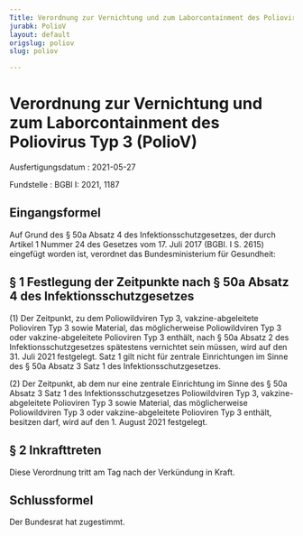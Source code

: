```yaml
---
Title: Verordnung zur Vernichtung und zum Laborcontainment des Poliovirus Typ 3
jurabk: PolioV
layout: default
origslug: poliov
slug: poliov

---
```


# Verordnung zur Vernichtung und zum Laborcontainment des Poliovirus Typ 3 (PolioV)

Ausfertigungsdatum
:   2021-05-27

Fundstelle
:   BGBl I: 2021, 1187


## Eingangsformel

Auf Grund des § 50a Absatz 4 des Infektionsschutzgesetzes, der durch
Artikel 1 Nummer 24 des Gesetzes vom 17. Juli 2017 (BGBl. I S. 2615)
eingefügt worden ist, verordnet das Bundesministerium für Gesundheit:


## § 1 Festlegung der Zeitpunkte nach § 50a Absatz 4 des Infektionsschutzgesetzes

(1) Der Zeitpunkt, zu dem Poliowildviren Typ 3, vakzine-abgeleitete
Polioviren Typ 3 sowie Material, das möglicherweise Poliowildviren Typ
3 oder vakzine-abgeleitete Polioviren Typ 3 enthält, nach § 50a Absatz
2 des Infektionsschutzgesetzes spätestens vernichtet sein müssen, wird
auf den 31. Juli 2021 festgelegt. Satz 1 gilt nicht für zentrale
Einrichtungen im Sinne des § 50a Absatz 3 Satz 1 des
Infektionsschutzgesetzes.

(2) Der Zeitpunkt, ab dem nur eine zentrale Einrichtung im Sinne des §
50a Absatz 3 Satz 1 des Infektionsschutzgesetzes Poliowildviren Typ 3,
vakzine-abgeleitete Polioviren Typ 3 sowie Material, das
möglicherweise Poliowildviren Typ 3 oder vakzine-abgeleitete
Polioviren Typ 3 enthält, besitzen darf, wird auf den 1. August 2021
festgelegt.


## § 2 Inkrafttreten

Diese Verordnung tritt am Tag nach der Verkündung in Kraft.


## Schlussformel

Der Bundesrat hat zugestimmt.

